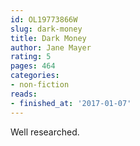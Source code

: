 ```yaml
---
id: OL19773866W
slug: dark-money
title: Dark Money
author: Jane Mayer
rating: 5
pages: 464
categories:
- non-fiction
reads:
- finished_at: '2017-01-07'
---
```

Well researched.
